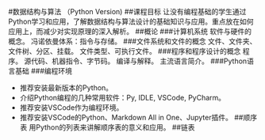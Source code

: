 #数据结构与算法 （Python Version)
##课程目标
让没有编程基础的学生通过Python学习和应用，了解数据结构与算法设计的基础知识与应用。重点放在如何应用上，而减少对实现原理的深入解析。
##概论
###计算机系统
软件与硬件的概念。
冯诺依曼体系：指令与存储。
###文件系统和文件的概念
文件、文件夹、文件树、分区、挂载。
文件类型、可执行文件。
###程序和程序设计的概念
程序。
源代码、机器指令、字节码。
编译与解释。
主流语言简介。
###Python语言基础
###编程环境
* 推荐安装最新版本的Python。
* 介绍Python编程的几种常用软件：Py, IDLE, VSCode, PyCharm。
* 推荐安装VSCode作为编程环境。
* 推荐安装VSCode的Python、Markdown All in One、Jupyter插件。
##顺序表
用Python的列表来讲解顺序表的意义和应用。
##链表

